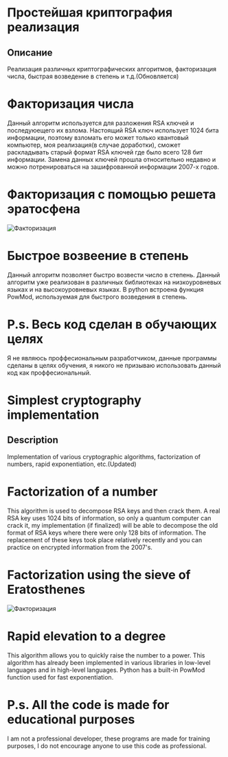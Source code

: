 # Простейшая криптография реализация

## Описание

Реализация различных криптографических алгоритмов, факторизация числа, быстрая возведение в степень и т.д.(Обновляется)

# Факторизация числа
Данный алгоритм используется для разложения RSA ключей и последуюещего их взлома. Настоящий RSA ключ использует 1024 бита информации, поэтому взломать его может только квантовый компьютер, моя реализация(в случае доработки), сможет раскладывать старый формат RSA ключей где было всего 128 бит информации. Замена данных ключей прошла относительно недавно и можно потренироваться на зашифрованной информации 2007-х годов.

# Факторизация с помощью решета эратосфена 

![Факторизация](https://upload.wikimedia.org/wikipedia/commons/thumb/8/8c/New_Animation_Sieve_of_Eratosthenes.gif/400px-New_Animation_Sieve_of_Eratosthenes.gif)

# Быстрое возвеение в степень 
Данный алгоритм позволяет быстро возвести число в степень. Данный алгоритм уже реализован в различных библиотеках на низкоуровневых языках и на высокоуровневых языках. В python встроена функция PowMod, используемая для быстрого возведения в степень.

# P.s. Весь код сделан в обучающих целях
Я не являюсь проффесиональным разработчиком, данные программы сделаны в целях обучения, я никого не призываю использовать данный код как проффесиональный.

# Simplest cryptography implementation

## Description

Implementation of various cryptographic algorithms, factorization of numbers, rapid exponentiation, etc.(Updated)

# Factorization of a number
This algorithm is used to decompose RSA keys and then crack them. A real RSA key uses 1024 bits of information, so only a quantum computer can crack it, my implementation (if finalized) will be able to decompose the old format of RSA keys where there were only 128 bits of information. The replacement of these keys took place relatively recently and you can practice on encrypted information from the 2007's.

# Factorization using the sieve of Eratosthenes

![Факторизация](https://upload.wikimedia.org/wikipedia/commons/thumb/8/8c/New_Animation_Sieve_of_Eratosthenes.gif/400px-New_Animation_Sieve_of_Eratosthenes.gif)

# Rapid elevation to a degree 
This algorithm allows you to quickly raise the number to a power. This algorithm has already been implemented in various libraries in low-level languages and in high-level languages. Python has a built-in PowMod function used for fast exponentiation.

# P.s. All the code is made for educational purposes
I am not a professional developer, these programs are made for training purposes, I do not encourage anyone to use this code as professional.

